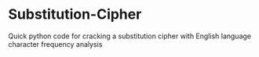 # Substitution-Cipher
Quick python code for cracking a substitution cipher with English language character frequency analysis
